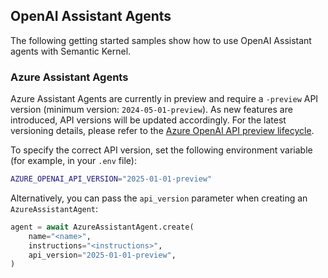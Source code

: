 ## OpenAI Assistant Agents

The following getting started samples show how to use OpenAI Assistant agents with Semantic Kernel.

### Azure Assistant Agents

Azure Assistant Agents are currently in preview and require a `-preview` API version (minimum version: `2024-05-01-preview`). As new features are introduced, API versions will be updated accordingly. For the latest versioning details, please refer to the [Azure OpenAI API preview lifecycle](https://learn.microsoft.com/azure/ai-services/openai/api-version-deprecation).

To specify the correct API version, set the following environment variable (for example, in your `.env` file):

```bash
AZURE_OPENAI_API_VERSION="2025-01-01-preview"
```

Alternatively, you can pass the `api_version` parameter when creating an `AzureAssistantAgent`:

```python
agent = await AzureAssistantAgent.create(
    name="<name>",
    instructions="<instructions>",
    api_version="2025-01-01-preview",
)
```